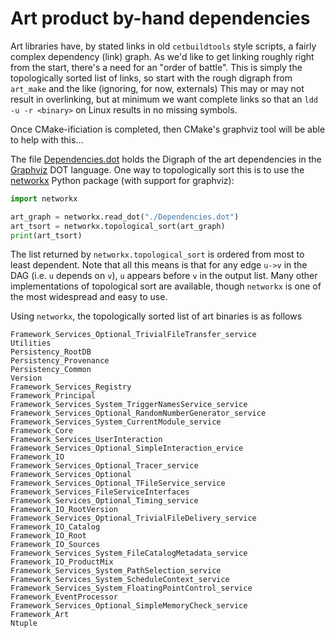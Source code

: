 Art product by-hand dependencies
================================
Art libraries have, by stated links in old `cetbuildtools` style scripts,
a fairly complex dependency (link) graph. As we'd like to get linking
roughly right from the start, there's a need for an "order of battle".
This is simply the topologically sorted list of links, so start with the
rough digraph from `art_make` and the like (ignoring, for now, externals)
This may or may not result in overlinking, but at minimum we want complete
links so that an `ldd -u -r <binary>` on Linux results in no missing symbols.

Once CMake-ificiation is completed, then CMake's graphviz tool will be
able to help with this...

The file [Dependencies.dot](Dependencies.dot) holds the Digraph of the
art dependencies in the [Graphviz](http://www.graphviz.org) DOT language.
One way to topologically sort this is to use the [networkx](https://networkx.github.io) Python package (with support for graphviz):

```python
import networkx

art_graph = networkx.read_dot("./Dependencies.dot")
art_tsort = networkx.topological_sort(art_graph)
print(art_tsort)
```

The list returned by `networkx.topological_sort` is ordered
from most to least dependent. Note that all this means is that for
any edge `u->v` in the DAG (i.e. `u` depends on `v`), `u` appears
before `v` in the output list. Many other implementations of topological
sort are available, though `networkx` is one of the most widespread and
easy to use.

Using `networkx`, the topologically sorted list of art binaries is
as follows

```
Framework_Services_Optional_TrivialFileTransfer_service
Utilities
Persistency_RootDB
Persistency_Provenance
Persistency_Common
Version
Framework_Services_Registry
Framework_Principal
Framework_Services_System_TriggerNamesService_service
Framework_Services_Optional_RandomNumberGenerator_service
Framework_Services_System_CurrentModule_service
Framework_Core
Framework_Services_UserInteraction
Framework_Services_Optional_SimpleInteraction_ervice
Framework_IO
Framework_Services_Optional_Tracer_service
Framework_Services_Optional
Framework_Services_Optional_TFileService_service
Framework_Services_FileServiceInterfaces
Framework_Services_Optional_Timing_service
Framework_IO_RootVersion
Framework_Services_Optional_TrivialFileDelivery_service
Framework_IO_Catalog
Framework_IO_Root
Framework_IO_Sources
Framework_Services_System_FileCatalogMetadata_service
Framework_IO_ProductMix
Framework_Services_System_PathSelection_service
Framework_Services_System_ScheduleContext_service
Framework_Services_System_FloatingPointControl_service
Framework_EventProcessor
Framework_Services_Optional_SimpleMemoryCheck_service
Framework_Art
Ntuple
```
